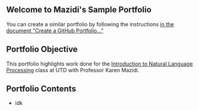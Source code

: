 ## Welcome to Mazidi's Sample Portfolio

You can create a similar portfolio by following the instructions [in the document "Create a GitHub Portfolio..."](https://github.com/kjmazidi/Sample_Portfolio/blob/gh-pages/Create%20a%20GitHub%20Portfolio%20for%20Class%20Work.pdf)

## Portfolio Objective

This portfolio highlights work done for the [Introduction to Natural Language Processing](https://github.com/kjmazidi/NLP/blob/gh-pages/index.md) class at UTD with Professor Karen Mazidi. 


## Portfolio Contents

* idk

